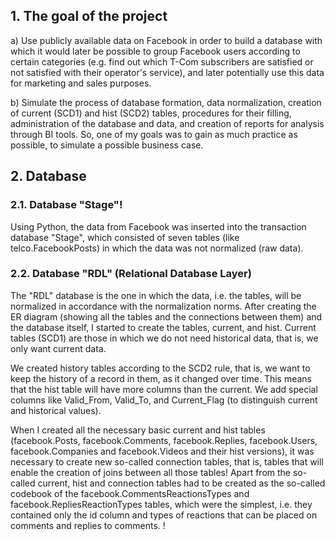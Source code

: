 ## 1. The goal of the project
a) Use publicly available data on Facebook in order to build a database with which it would later be possible to group Facebook users according to certain categories (e.g. find out which T-Com subscribers are satisfied or not satisfied with their operator's service), and later potentially use this data for marketing and sales purposes.

b) Simulate the process of database formation, data normalization, creation of current (SCD1) and hist (SCD2) tables, procedures for their filling, administration of the database and data, and creation of reports for analysis through BI tools. So, one of my goals was to gain as much practice as possible, to simulate a possible business case.

## 2. Database
### 2.1. Database "Stage"!

Using Python, the data from Facebook was inserted into the transaction database "Stage", which consisted of seven tables (like telco.FacebookPosts) in which the data was not normalized (raw data).

### 2.2. Database "RDL" (Relational Database Layer)

The "RDL" database is the one in which the data, i.e. the tables, will be normalized in accordance with the normalization norms.
After creating the ER diagram (showing all the tables and the connections between them) and the database itself, I started to create the tables, current, and hist. Current tables (SCD1) are those in which we do not need historical data, that is, we only want current data.

We created history tables according to the SCD2 rule, that is, we want to keep the history of a record in them, as it changed over time. This means that the hist table will have more columns than the current. We add special columns like Valid_From, Valid_To, and Current_Flag (to distinguish current and historical values).

When I created all the necessary basic current and hist tables (facebook.Posts, facebook.Comments, facebook.Replies, facebook.Users, facebook.Companies and facebook.Videos and their hist versions), it was necessary to create new so-called connection tables, that is, tables that will enable the creation of joins between all those tables! Apart from the so-called current, hist and connection tables had to be created as the so-called codebook of the facebook.CommentsReactionsTypes and facebook.RepliesReactionTypes tables, which were the simplest, i.e. they contained only the id column and types of reactions that can be placed on comments and replies to comments. !
